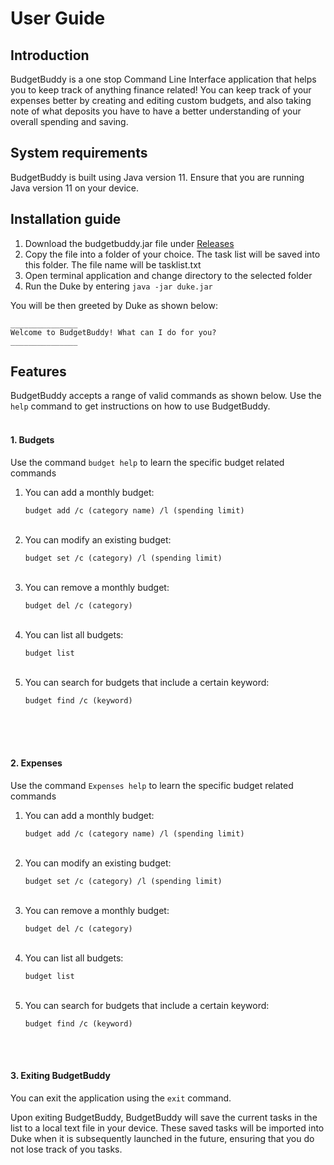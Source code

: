 # User Guide

## Introduction

BudgetBuddy is a one stop Command Line Interface application that helps you to keep track of anything finance related!
You can keep track of your expenses better by creating and editing custom budgets, and also taking note of what deposits
you have
to have a better understanding of your overall spending and saving.

## System requirements

BudgetBuddy is built using Java version 11. Ensure that you are running Java version 11 on your device.

## Installation guide

1. Download the budgetbuddy.jar file under [Releases](https://github.com/AY2223S2-CS2113-W15-3/tp/releases)
2. Copy the file into a folder of your choice. The task list will be saved into this folder. The file name will be
   tasklist.txt
3. Open terminal application and change directory to the selected folder
4. Run the Duke by entering `java -jar duke.jar`

You will be then greeted by Duke as shown below:

```
_______________
Welcome to BudgetBuddy! What can I do for you?
_______________

```

## Features

BudgetBuddy accepts a range of valid commands as shown below.
Use the `help` command to get instructions on how to use BudgetBuddy.
<br/><br/>

#### 1. Budgets

Use the command `budget help` to learn the specific budget related commands

1. You can add a monthly budget:

   `budget add /c (category name) /l (spending limit)`
   <br/><br/>
2. You can modify an existing budget:

   `budget set /c (category) /l (spending limit)`
   <br/><br/>

3. You can remove a monthly budget:

   `budget del /c (category)`
   <br/><br/>
4. You can list all budgets:

   `budget list`
   <br/><br/>
5. You can search for budgets that include a certain keyword:

   `budget find /c (keyword)`
   <br/><br/>

<br/><br/>

#### 2. Expenses

Use the command `Expenses help` to learn the specific budget related commands

1. You can add a monthly budget:

   `budget add /c (category name) /l (spending limit)`
   <br/><br/>
2. You can modify an existing budget:

   `budget set /c (category) /l (spending limit)`
   <br/><br/>

3. You can remove a monthly budget:

   `budget del /c (category)`
   <br/><br/>
4. You can list all budgets:

   `budget list`
   <br/><br/>
5. You can search for budgets that include a certain keyword:

   `budget find /c (keyword)`

<br/><br/>

#### 3. Exiting BudgetBuddy

You can exit the application using the `exit` command.

Upon exiting BudgetBuddy, BudgetBuddy will save the current tasks in the list to a local text file in your device.
These saved tasks will be imported into Duke when it is subsequently launched in the future,
ensuring that you do not lose track of you tasks.
<br/><br/>
